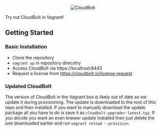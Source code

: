 <p align="center">
  <img src="https://www.cloudbolt.io/wp-content/uploads/CloudBolt_hlogo_blue_cloud_w_text-small.png" alt="CloudBolt">
</p>

Try out CloudBolt in Vagrant!

## Getting Started

### Basic Installation

* Clone the repository
* `vagrant up` in repository direcotry
* Access CloudBolt via https://localhost:8443
* Request a license from https://cloudbolt.io/license-request

### Updated CloudBolt

The version of CloudBolt in the Vagrant box is likely out of date so we update it during provisioning.
The update is downloaded to the root of this repo and then installed. If you want to manually
download the update package all you have to do is save it as `cloudbolt-upgrader-latest.tgz`.
If you decide you want an even knewer update installed then just delete the one downloaded
earlier and run `vagrant reload --provision`.

